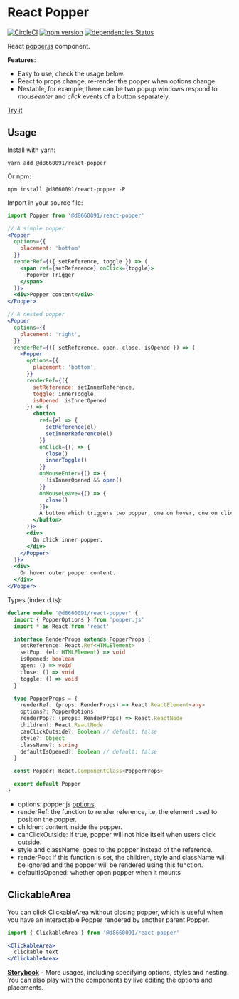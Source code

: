 # React Popper

[![CircleCI](https://circleci.com/gh/d8660091/react-popper.svg?style=svg)](https://circleci.com/gh/d8660091/react-popper)
[![npm version](https://badge.fury.io/js/%40d8660091%2Freact-popper.svg)](https://badge.fury.io/js/%40d8660091%2Freact-popper)
[![dependencies Status](https://david-dm.org/d8660091/react-popper/status.svg)](https://david-dm.org/d8660091/react-popper)

React [popper.js](https://github.com/FezVrasta/popper.js) component.

**Features**:
* Easy to use, check the usage below.
* React to props change, re-render the popper when options change.
* Nestable, for example, there can be two popup windows respond to _mouseenter_ and _click_ events of a button separately.

[Try it](https://d8660091.github.io/react-popper/)

## Usage

Install with yarn:

``` shell
yarn add @d8660091/react-popper
```

Or npm:

``` shell
npm install @d8660091/react-popper -P
```

Import in your source file:

``` jsx
import Popper from '@d8660091/react-popper'

// A simple popper
<Popper
  options={{ 
    placement: 'bottom'
  }}
  renderRef={({ setReference, toggle }) => (
    <span ref={setReference} onClick={toggle}>
      Popover Trigger
    </span>
  )}>
  <div>Popper content</div>
</Popper>

// A nested popper
<Popper
  options={{
    placement: 'right',
  }}
  renderRef={({ setReference, open, close, isOpened }) => (
    <Popper
      options={{
        placement: 'bottom',
      }}
      renderRef={({
        setReference: setInnerReference,
        toggle: innerToggle,
        isOpened: isInnerOpened
      }) => (
        <button
          ref={el => {
            setReference(el)
            setInnerReference(el)
          }}
          onClick={() => {
            close()
            innerToggle()
          }}
          onMouseEnter={() => {
            !isInnerOpened && open()
          }}
          onMouseLeave={() => {
            close()
          }}>
          A button which triggers two popper, one on hover, one on click
        </button>
      )}>
      <div>
        On click inner popper.
      </div>
    </Popper>
  )}>
  <div>
    On hover outer popper content.
  </div>
</Popper>
```

Types (index.d.ts):

``` typescript
declare module '@d8660091/react-popper' {
  import { PopperOptions } from 'popper.js'
  import * as React from 'react'

  interface RenderProps extends PopperProps {
    setReference: React.Ref<HTMLElement>
    setPop: (el: HTMLElement) => void
    isOpened: boolean
    open: () => void
    close: () => void
    toggle: () => void
  }

  type PopperProps = {
    renderRef: (props: RenderProps) => React.ReactElement<any>
    options?: PopperOptions
    renderPop?: (props: RenderProps) => React.ReactNode
    children?: React.ReactNode
    canClickOutside?: Boolean // default: false
    style?: Object
    className?: string
    defaultIsOpened?: Boolean // default: false
  }

  const Popper: React.ComponentClass<PopperProps>

  export default Popper
}
```

* options: popper.js [options](https://popper.js.org/popper-documentation.html#defaults).
* renderRef: the function to render reference, i.e, the element used to position the popper.
* children: content inside the popper.
* canClickOutside: if true, popper will not hide itself when users click outside.
* style and className: goes to the popper instead of the reference.
* renderPop: if this function is set, the children, style and className will be ignored and the popper will be rendered using this function.
* defaultIsOpened: whether open popper when it mounts

## ClickableArea
You can click ClickableArea without closing popper, which is useful when you have an interactable Popper rendered by another parent Popper.

``` jsx
import { ClickableArea } from '@d8660091/react-popper'

<ClickableArea>
  clickable text
</ClickableArea>
```


[**Storybook**](https://github.com/d8660091/react-popper/blob/master/.storybook/index.js) - More usages, including specifying options, styles and nesting. You can also play with the components by live editing the options and placements.


